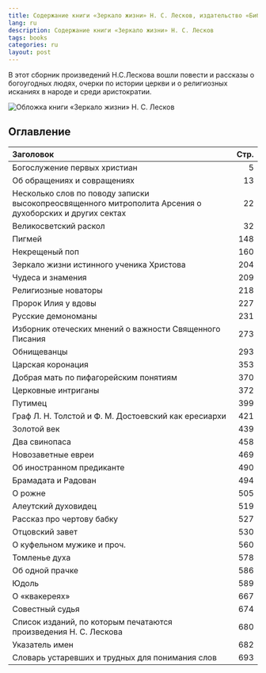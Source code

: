 ```yaml
---
title: Содержание книги «Зеркало жизни» Н. С. Лесков, издательство «Библия для всех», 1999 г., ISBN 5-7454-0333-0
lang: ru
description: Содержание книги «Зеркало жизни» Н. С. Лесков
tags: books
categories: ru
layout: post
---
```


В этот сборник произведений Н.С.Лескова вошли повести и рассказы о богоугодных людях,
очерки по истории церкви и о религиозных исканиях в народе и среди аристократии.

![Обложка книги «Зеркало жизни» Н. С. Лесков](https://cdn1.ozone.ru/multimedia/wc1200/1007871570.jpg)

## Оглавление

 Заголовок                                                                                               | Стр. 
:--------------------------------------------------------------------------------------------------------|----:
 Богослужение первых христиан                                                                            | 5    
 Об обращениях и совращениях                                                                             | 13   
 Несколько слов по поводу записки высокопреосвященного митрополита Арсения о духоборских и других сектах | 22   
 Великосветский раскол                                                                                   | 32   
 Пигмей                                                                                                  | 148  
 Некрещеный поп                                                                                          | 160  
 Зеркало жизни истинного ученика Христова                                                                | 204  
 Чудеса и знамения                                                                                       | 209  
 Религиозные новаторы                                                                                    | 218  
 Пророк Илия у вдовы                                                                                     | 227  
 Русские демономаны                                                                                      | 231  
 Изборник отеческих мнений о важности Священного Писания                                                 | 273  
 Обнищеванцы                                                                                             | 293  
 Царская коронация                                                                                       | 353  
 Добрая мать по пифагорейским понятиям                                                                   | 370  
 Церковные интриганы                                                                                     | 372  
 Путимец                                                                                                 | 399  
 Граф Л. Н. Толстой и Ф. М. Достоевский как ересиархи                                                    | 421  
 Золотой век                                                                                             | 439  
 Два свинопаса                                                                                           | 458  
 Новозаветные евреи                                                                                      | 469  
 Об иностранном предиканте                                                                               | 490  
 Брамадата и Радован                                                                                     | 494  
 О рожне                                                                                                 | 505  
 Алеутский духовидец                                                                                     | 519  
 Рассказ про чертову бабку                                                                               | 527  
 Отцовский завет                                                                                         | 530  
 О куфельном мужике и проч.                                                                              | 560  
 Томленье духа                                                                                           | 578  
 Об одной прачке                                                                                         | 586  
 Юдоль                                                                                                   | 589  
 О «квакереях»                                                                                           | 667  
 Совестный судья                                                                                         | 674  
 Список изданий, по которым печатаются произведения Н. С. Лескова                                        | 680  
 Указатель имен                                                                                          | 682  
 Словарь устаревших и трудных для понимания слов                                                         | 693  
